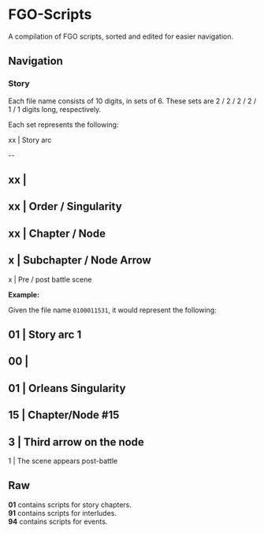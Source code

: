 # FGO-Scripts

A compilation of FGO scripts, sorted and edited for easier navigation.

## Navigation
### Story

Each file name consists of 10 digits, in sets of 6. These sets are 2 / 2 / 2 / 2 / 1 / 1 digits long, respectively.

Each set represents the following:

xx  |  Story arc  

--  

xx  |  
--  
xx  |  Order / Singularity  
--  
xx  |  Chapter / Node  
--  
x   |  Subchapter / Node Arrow  
--  
x   |  Pre / post battle scene  

**Example:**

Given the file name `0100011531`, it would represent the following:

01  |  Story arc 1
--
00  |  
--
01  |  Orleans Singularity
--
15  |  Chapter/Node #15
--
3   |  Third arrow on the node
--
1   |  The scene appears post-battle

## Raw

**01** contains scripts for story chapters.  
**91** contains scripts for interludes.  
**94** contains scripts for events.